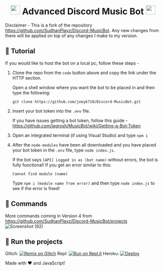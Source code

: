 <h1 align="center"><img src="./assets/Music.gif" width="30px"> Advanced Discord Music Bot <img src="./assets/Music.gif" width="30px"></h1>

Disclaimer - This is a fork of the repository https://github.com/SudhanPlayz/Discord-MusicBot. Any new changes from there will be applied on top of any changes I make to my version.

## 📝 Tutorial
If you would like to host the bot on a local pc, follow these steps - 
  1) Clone the repo from the `code` button above and copy the link under the HTTP section.
     
      Open a shell window where you want the bot to be placed in and then type the following:
       ```
       git clone https://github.com/joeyk710/Discord-MusicBot.git
       ```

  2) Insert your bot token into the `.env` file. 
  
     If you have issues getting a bot token, follow this guide - https://github.com/jagrosh/MusicBot/wiki/Getting-a-Bot-Token

  3) Open an integrated terminal (if using Visual Studio) and type ```npm i```

  4) After the `node-modules` have been all downloaded and you have placed your bot token in the `.env` file, type `node index.js`.

      If the bot says `[API] Logged in as (bot name)` without errors, the bot is fully functional! 
      If you get an error similar to this: 
      ```
      Cannot find module (name)
      ```
      Type `npm i (module name from error)` and then type `node index.js` to see if the error is fixed!


## 📄 Commands
More commands coming in Version 4 from https://github.com/SudhanPlayz/Discord-MusicBot/projects
![Screenshot (92)](https://user-images.githubusercontent.com/71621973/112220721-f5652c80-8bfc-11eb-8225-42ada02d3656.png)


## 💨 Run the projects
Glitch: [![Remix on Glitch](https://cdn.glitch.com/2703baf2-b643-4da7-ab91-7ee2a2d00b5b%2Fremix-button.svg)](https://glitch.com/edit/#!/import/github/joeyk710/Discord-MusicBot)
Repl: [![Run on Repl.it](https://repl.it/badge/github/joeyk710/Discord-MusicBot)](https://repl.it/github/joeyk710/Discord-MusicBot)
Heroku: [![Deploy](https://www.herokucdn.com/deploy/button.svg)](https://heroku.com/deploy?template=https://github.com/joeyk710/Discord-MusicBot)


Made with :heart: and JavaScript!

